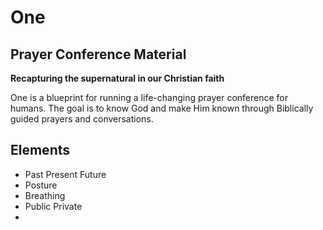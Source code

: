 # One
## Prayer Conference Material

**Recapturing the supernatural in our Christian faith**

One is a blueprint for running a life-changing prayer conference for humans.
The goal is to know God and make Him known through Biblically guided prayers and conversations.

## Elements

* Past Present Future
* Posture
* Breathing
* Public Private
* 
